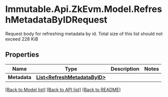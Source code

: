 # Immutable.Api.ZkEvm.Model.RefreshMetadataByIDRequest
Request body for refreshing metadata by id. Total size of this list should not exceed 228 KiB

## Properties

Name | Type | Description | Notes
------------ | ------------- | ------------- | -------------
**Metadata** | [**List&lt;RefreshMetadataByID&gt;**](RefreshMetadataByID.md) |  | 

[[Back to Model list]](../README.md#documentation-for-models) [[Back to API list]](../README.md#documentation-for-api-endpoints) [[Back to README]](../README.md)

